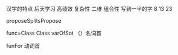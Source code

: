 汉字的特点
后天学习 高绩效 
复杂性 二维 组合性
写到一半的字
8 13 23

proposeSplitsPropose



func=Class
Class
varOfSot （）名词首
    

funFor  动词首

